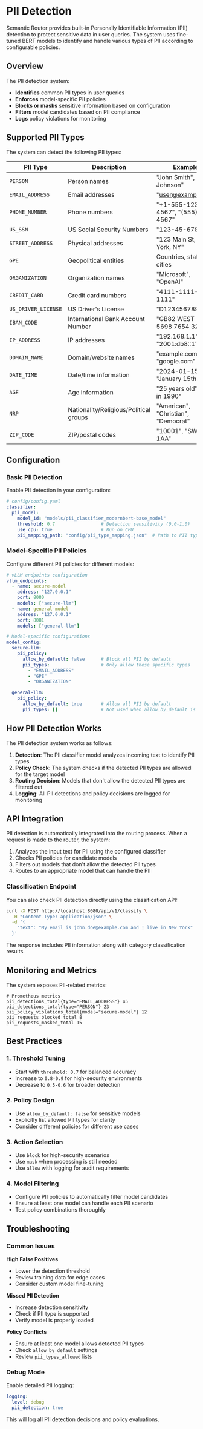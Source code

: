 # PII Detection

Semantic Router provides built-in Personally Identifiable Information (PII) detection to protect sensitive data in user queries. The system uses fine-tuned BERT models to identify and handle various types of PII according to configurable policies.

## Overview

The PII detection system:

- **Identifies** common PII types in user queries
- **Enforces** model-specific PII policies
- **Blocks or masks** sensitive information based on configuration
- **Filters** model candidates based on PII compliance
- **Logs** policy violations for monitoring

## Supported PII Types

The system can detect the following PII types:

| PII Type | Description | Examples |
|----------|-------------|----------|
| `PERSON` | Person names | "John Smith", "Mary Johnson" |
| `EMAIL_ADDRESS` | Email addresses | "user@example.com" |
| `PHONE_NUMBER` | Phone numbers | "+1-555-123-4567", "(555) 123-4567" |
| `US_SSN` | US Social Security Numbers | "123-45-6789" |
| `STREET_ADDRESS` | Physical addresses | "123 Main St, New York, NY" |
| `GPE` | Geopolitical entities | Countries, states, cities |
| `ORGANIZATION` | Organization names | "Microsoft", "OpenAI" |
| `CREDIT_CARD` | Credit card numbers | "4111-1111-1111-1111" |
| `US_DRIVER_LICENSE` | US Driver's License | "D123456789" |
| `IBAN_CODE` | International Bank Account Number | "GB82 WEST 1234 5698 7654 32" |
| `IP_ADDRESS` | IP addresses | "192.168.1.1", "2001:db8::1" |
| `DOMAIN_NAME` | Domain/website names | "example.com", "google.com" |
| `DATE_TIME` | Date/time information | "2024-01-15", "January 15th" |
| `AGE` | Age information | "25 years old", "born in 1990" |
| `NRP` | Nationality/Religious/Political groups | "American", "Christian", "Democrat" |
| `ZIP_CODE` | ZIP/postal codes | "10001", "SW1A 1AA" |

## Configuration

### Basic PII Detection

Enable PII detection in your configuration:

```yaml
# config/config.yaml
classifier:
  pii_model:
    model_id: "models/pii_classifier_modernbert-base_model"
    threshold: 0.7                 # Detection sensitivity (0.0-1.0)
    use_cpu: true                  # Run on CPU
    pii_mapping_path: "config/pii_type_mapping.json"  # Path to PII type mapping
```

### Model-Specific PII Policies

Configure different PII policies for different models:

```yaml
# vLLM endpoints configuration
vllm_endpoints:
  - name: secure-model
    address: "127.0.0.1"
    port: 8080
    models: ["secure-llm"]
  - name: general-model
    address: "127.0.0.1"
    port: 8081
    models: ["general-llm"]

# Model-specific configurations
model_config:
  secure-llm:
    pii_policy:
      allow_by_default: false      # Block all PII by default
      pii_types:                   # Only allow these specific types
        - "EMAIL_ADDRESS"
        - "GPE"
        - "ORGANIZATION"

  general-llm:
    pii_policy:
      allow_by_default: true       # Allow all PII by default
      pii_types: []                # Not used when allow_by_default is true
```

## How PII Detection Works

The PII detection system works as follows:

1. **Detection**: The PII classifier model analyzes incoming text to identify PII types
2. **Policy Check**: The system checks if the detected PII types are allowed for the target model
3. **Routing Decision**: Models that don't allow the detected PII types are filtered out
4. **Logging**: All PII detections and policy decisions are logged for monitoring

## API Integration

PII detection is automatically integrated into the routing process. When a request is made to the router, the system:

1. Analyzes the input text for PII using the configured classifier
2. Checks PII policies for candidate models
3. Filters out models that don't allow the detected PII types
4. Routes to an appropriate model that can handle the PII

### Classification Endpoint

You can also check PII detection directly using the classification API:

```bash
curl -X POST http://localhost:8080/api/v1/classify \
  -H "Content-Type: application/json" \
  -d '{
    "text": "My email is john.doe@example.com and I live in New York"
  }'
```

The response includes PII information along with category classification results.

## Monitoring and Metrics

The system exposes PII-related metrics:

```
# Prometheus metrics
pii_detections_total{type="EMAIL_ADDRESS"} 45
pii_detections_total{type="PERSON"} 23
pii_policy_violations_total{model="secure-model"} 12
pii_requests_blocked_total 8
pii_requests_masked_total 15
```

## Best Practices

### 1. Threshold Tuning

- Start with `threshold: 0.7` for balanced accuracy
- Increase to `0.8-0.9` for high-security environments
- Decrease to `0.5-0.6` for broader detection

### 2. Policy Design

- Use `allow_by_default: false` for sensitive models
- Explicitly list allowed PII types for clarity
- Consider different policies for different use cases

### 3. Action Selection

- Use `block` for high-security scenarios
- Use `mask` when processing is still needed
- Use `allow` with logging for audit requirements

### 4. Model Filtering

- Configure PII policies to automatically filter model candidates
- Ensure at least one model can handle each PII scenario
- Test policy combinations thoroughly

## Troubleshooting

### Common Issues

**High False Positives**

- Lower the detection threshold
- Review training data for edge cases
- Consider custom model fine-tuning

**Missed PII Detection**

- Increase detection sensitivity
- Check if PII type is supported
- Verify model is properly loaded

**Policy Conflicts**

- Ensure at least one model allows detected PII types
- Check `allow_by_default` settings
- Review `pii_types_allowed` lists

### Debug Mode

Enable detailed PII logging:

```yaml
logging:
  level: debug
  pii_detection: true
```

This will log all PII detection decisions and policy evaluations.
